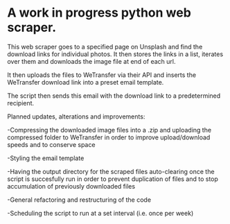 # A work in progress python web scraper.

This web scraper goes to a specified page on Unsplash and find the download links for individual photos. It then stores the links in a list, iterates over them and downloads the image file at end of each url.

It then uploads the files to WeTransfer via their API and inserts the WeTransfer download link into a preset email template.

The script then sends this email with the download link to a predetermined recipient.

Planned updates, alterations and improvements:

-Compressing the downloaded image files into a .zip and uploading the compressed folder to WeTransfer
in order to improve upload/download speeds and to conserve space

-Styling the email template

-Having the output directory for the scraped files auto-clearing once the script is succesfully run
in order to prevent duplication of files and to stop accumulation of previously downloaded files

-General refactoring and restructuring of the code

-Scheduling the script to run at a set interval (i.e. once per week)
